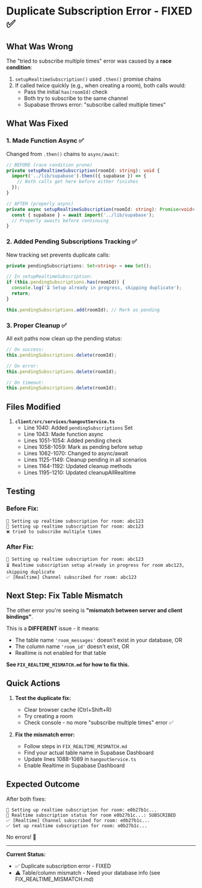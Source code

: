 # Duplicate Subscription Error - FIXED ✅

## What Was Wrong

The "tried to subscribe multiple times" error was caused by a **race condition**:

1. `setupRealtimeSubscription()` used `.then()` promise chains
2. If called twice quickly (e.g., when creating a room), both calls would:
   - Pass the initial `has(roomId)` check
   - Both try to subscribe to the same channel
   - Supabase throws error: "subscribe called multiple times"

## What Was Fixed

### 1. Made Function Async ✅

Changed from `.then()` chains to `async/await`:

```typescript
// BEFORE (race condition prone)
private setupRealtimeSubscription(roomId: string): void {
  import('../lib/supabase').then(({ supabase }) => {
    // Both calls get here before either finishes
  });
}

// AFTER (properly async)
private async setupRealtimeSubscription(roomId: string): Promise<void> {
  const { supabase } = await import('../lib/supabase');
  // Properly awaits before continuing
}
```

### 2. Added Pending Subscriptions Tracking ✅

New tracking set prevents duplicate calls:

```typescript
private pendingSubscriptions: Set<string> = new Set();

// In setupRealtimeSubscription:
if (this.pendingSubscriptions.has(roomId)) {
  console.log('⏳ Setup already in progress, skipping duplicate');
  return;
}

this.pendingSubscriptions.add(roomId); // Mark as pending
```

### 3. Proper Cleanup ✅

All exit paths now clean up the pending status:

```typescript
// On success:
this.pendingSubscriptions.delete(roomId);

// On error:
this.pendingSubscriptions.delete(roomId);

// On timeout:
this.pendingSubscriptions.delete(roomId);
```

## Files Modified

1. **`client/src/services/hangoutService.ts`**
   - Line 1040: Added `pendingSubscriptions` Set
   - Line 1043: Made function async
   - Lines 1051-1054: Added pending check
   - Lines 1058-1059: Mark as pending before setup
   - Lines 1062-1070: Changed to async/await
   - Lines 1125-1149: Cleanup pending in all scenarios
   - Lines 1164-1192: Updated cleanup methods
   - Lines 1195-1210: Updated cleanupAllRealtime

## Testing

### Before Fix:
```
📡 Setting up realtime subscription for room: abc123
📡 Setting up realtime subscription for room: abc123
❌ tried to subscribe multiple times
```

### After Fix:
```
📡 Setting up realtime subscription for room: abc123
⏳ Realtime subscription setup already in progress for room abc123, skipping duplicate
✅ [Realtime] Channel subscribed for room: abc123
```

## Next Step: Fix Table Mismatch

The other error you're seeing is **"mismatch between server and client bindings"**.

This is a **DIFFERENT** issue - it means:
- The table name `'room_messages'` doesn't exist in your database, OR
- The column name `'room_id'` doesn't exist, OR
- Realtime is not enabled for that table

**See `FIX_REALTIME_MISMATCH.md` for how to fix this.**

## Quick Actions

1. **Test the duplicate fix:**
   - Clear browser cache (Ctrl+Shift+R)
   - Try creating a room
   - Check console - no more "subscribe multiple times" error ✅

2. **Fix the mismatch error:**
   - Follow steps in `FIX_REALTIME_MISMATCH.md`
   - Find your actual table name in Supabase Dashboard
   - Update lines 1088-1089 in `hangoutService.ts`
   - Enable Realtime in Supabase Dashboard

## Expected Outcome

After both fixes:

```
📡 Setting up realtime subscription for room: e0b27b1c...
📡 Realtime subscription status for room e0b27b1c...: SUBSCRIBED
✅ [Realtime] Channel subscribed for room: e0b27b1c...
✅ Set up realtime subscription for room: e0b27b1c...
```

No errors! 🎉

---

**Current Status:**
- ✅ Duplicate subscription error - FIXED
- ⚠️ Table/column mismatch - Need your database info (see FIX_REALTIME_MISMATCH.md)

